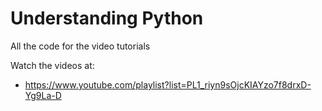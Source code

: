 # Understanding Python
All the code for the video tutorials

Watch the videos at:
- https://www.youtube.com/playlist?list=PL1_riyn9sOjcKIAYzo7f8drxD-Yg9La-D
